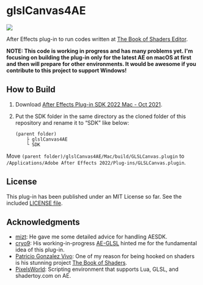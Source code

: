# glslCanvas4AE

![](./Assets/screenshot.gif)

After Effects plug-in to run codes written at [The Book of Shaders Editor](http://editor.thebookofshaders.com/).

**NOTE: This code is working in progress and has many problems yet. I'm focusing on building the plug-in only for the latest AE on macOS at first and then will prepare for other environments. It would be awesome if you contribute to this project to support Windows!**

## How to Build

1. Download [After Effects Plug-in SDK 2022 Mac - Oct 2021](https://adobe.io/after-effects/).

2. Put the SDK folder in the same directory as the cloned folder of this repository and rename it to “SDK” like below:
    ```
    (parent folder)
        ├ glslCanvas4AE
        └ SDK
    ```

Move `(parent folder)/glslCanvas4AE/Mac/build/GLSLCanvas.plugin` to `/Applications/Adobe After Effects 2022/Plug-ins/GLSLCanvas.plugin`. 

## License

This plug-in has been published under an MIT License so far. See the included [LICENSE file](./LICENSE).

## Acknowledgments

 - [mizt](https://github.com/mizt): He gave me some detailed advice for handling AESDK.
 - [cryo9](https://github.com/cryo9): His working-in-progress [AE-GLSL](https://github.com/cryo9/AE-GLSL) hinted me for the fundamental idea of this plug-in.
 - [Patricio Gonzalez Vivo](https://github.com/patriciogonzalezvivo): One of my reason for being hooked on shaders is his stunning project [The Book of Shaders](http://thebookofshaders.com). 
 - [PixelsWorld](https://aescripts.com/pixelsworld/): Scripting environment that supports Lua, GLSL, and shadertoy.com on AE.
